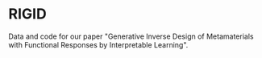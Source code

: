 # RIGID
Data and code for our paper "Generative Inverse Design of Metamaterials with Functional Responses by Interpretable Learning".

